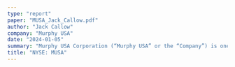 ```yaml
---
type: "report"
paper: "MUSA_Jack_Callow.pdf"
author: "Jack Callow"
company: "Murphy USA"
date: "2024-01-05"
summary: "Murphy USA Corporation (“Murphy USA” or the “Company”) is one of the United States’ largest independent retailers of gasoline and convenience store products. With over 1,700 locations across 27 states, Murphy USA prides itself on saving its customers money on gas and items within its stores."
title: "NYSE: MUSA"
---
```


